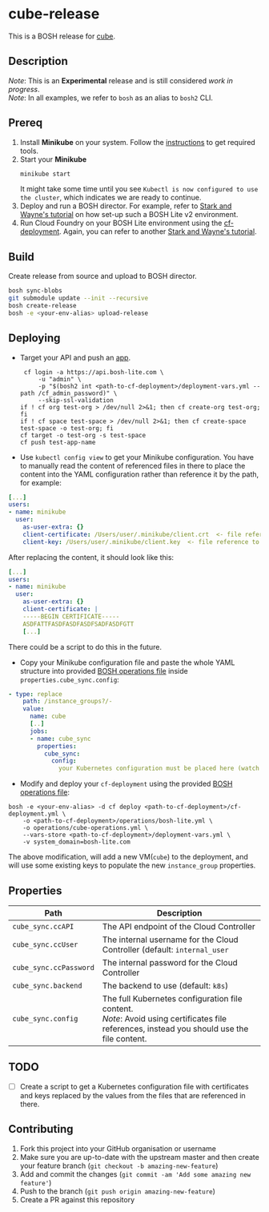 # cube-release
This is a BOSH release for [cube](https://github.com/julz/cube).

## Description
_Note_: This is an **Experimental** release and is still considered _work in progress_.<br />
_Note_: In all examples, we refer to `bosh` as an alias to `bosh2` CLI.<br />

## Prereq
1. Install **Minikube** on your system. Follow the [instructions](https://github.com/kubernetes/minikube#installation) to get required tools.
1. Start your **Minikube**
    ```sh
    minikube start
    ```
    It might take some time until you see `Kubectl is now configured to use the cluster`, which indicates we are ready to continue.
1. Deploy and run a BOSH director. For example, refer to [Stark and Wayne's tutorial](http://www.starkandwayne.com/blog/bosh-lite-on-virtualbox-with-bosh2/) on how set-up such a BOSH Lite v2 environment.
1. Run Cloud Foundry on your BOSH Lite environment using the [cf-deployment](https://github.com/cloudfoundry/cf-deployment). Again, you can refer to another [Stark and Wayne's tutorial](https://www.starkandwayne.com/blog/running-cloud-foundry-locally-on-bosh-lite-with-bosh2/).

## Build
Create release from source and upload to BOSH director.
```sh
bosh sync-blobs
git submodule update --init --recursive
bosh create-release
bosh -e <your-env-alias> upload-release
```

## Deploying
- Target your API and push an [app](https://github.com/cloudfoundry/cf-acceptance-tests/tree/master/assets/dora).
  ```
   cf login -a https://api.bosh-lite.com \
       -u "admin" \
       -p "$(bosh2 int <path-to-cf-deployment>/deployment-vars.yml --path /cf_admin_password)" \
       --skip-ssl-validation
  if ! cf org test-org > /dev/null 2>&1; then cf create-org test-org; fi
  if ! cf space test-space > /dev/null 2>&1; then cf create-space test-space -o test-org; fi
  cf target -o test-org -s test-space
  cf push test-app-name
  ```
- Use `kubectl config view` to get your Minikube configuration. You have to manually read the content of referenced files in there to place the content into the YAML configuration rather than reference it by the path, for example:
 ```yaml
 [...]
 users:
 - name: minikube
   user:
     as-user-extra: {}
     client-certificate: /Users/user/.minikube/client.crt  <- file reference to be replaced by plain value
     client-key: /Users/user/.minikube/client.key  <- file reference to be replaced by plain value
 ```
 After replacing the content, it should look like this:
 ```yaml
 [...]
 users:
 - name: minikube
   user:
     as-user-extra: {}
     client-certificate: |
     -----BEGIN CERTIFICATE-----
     ASDFATTFASDFASDFASDFSADFASDFGTT
     [...]
 ```
 There could be a script to do this in the future.
- Copy your Minikube configuration file and paste the whole YAML structure into provided [BOSH operations file](operations/cube-operations.yml) inside `properties.cube_sync.config`:

 ```yaml
 - type: replace
     path: /instance_groups?/-
     value:
       name: cube
       [..]
       jobs:
       - name: cube_sync
         properties:
           cube_sync:
             config:
               your Kubernetes configuration must be placed here (watch for the correct indentation)
 ```
- Modify and deploy your `cf-deployment` using the provided [BOSH operations file](operations/cube-operations.yml):
```
bosh -e <your-env-alias> -d cf deploy <path-to-cf-deployment>/cf-deployment.yml \
    -o <path-to-cf-deployment>/operations/bosh-lite.yml \
    -o operations/cube-operations.yml \
    --vars-store <path-to-cf-deployment>/deployment-vars.yml \
    -v system_domain=bosh-lite.com
```
The above modification, will add a new VM(`cube`) to the deployment, and will use some existing keys to populate the new `instance_group` properties.

## Properties
| Path | Description |
| ------------- | --------------|
| `cube_sync.ccAPI` | The API endpoint of the Cloud Controller |
| `cube_sync.ccUser` | The internal username for the Cloud Controller (default: `internal_user` |
| `cube_sync.ccPassword` | The internal password for the Cloud Controller |
| `cube_sync.backend` | The backend to use (default: `k8s`) |
| `cube_sync.config` | The full Kubernetes configuration file content.<br />_Note_: Avoid using certificates file references, instead you should use the file content. |


## TODO
- [ ] Create a script to get a Kubernetes configuration file with certificates and keys replaced by the values from the files that are referenced in there.


## Contributing
1. Fork this project into your GitHub organisation or username
1. Make sure you are up-to-date with the upstream master and then create your feature branch (`git checkout -b amazing-new-feature`)
1. Add and commit the changes (`git commit -am 'Add some amazing new feature'`)
1. Push to the branch (`git push origin amazing-new-feature`)
1. Create a PR against this repository
